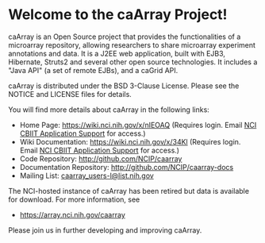 Welcome to the caArray Project!
=====================================

caArray is an Open Source project that provides the functionalities of a
microarray repository, allowing researchers to share microarray experiment
annotations and data. It is a J2EE web application, built with EJB3, Hibernate,
Struts2 and several other open source technologies. It includes a "Java API"
(a set of remote EJBs), and a caGrid API.

caArray is distributed under the BSD 3-Clause License.
Please see the NOTICE and LICENSE files for details.

You will find more details about caArray in the following links:

 *  Home Page: https://wiki.nci.nih.gov/x/nIEOAQ (Requires login. Email [NCI CBIIT Application Support](mailto:ncicbiit@mail.nih.gov) for access.)  
 *  Wiki Documentation: https://wiki.nci.nih.gov/x/34Kl (Requires login. Email [NCI CBIIT Application Support](mailto:ncicbiit@mail.nih.gov) for access.)
 *  Code Repository: http://github.com/NCIP/caarray
 *  Documentation Repository: http://github.com/NCIP/caarray-docs
 *  Mailing List: caarray_users-l@list.nih.gov

The NCI-hosted instance of caArray has been retired but data is available for download. For more information, see

 * https://array.nci.nih.gov/caarray

Please join us in further developing and improving caArray.


